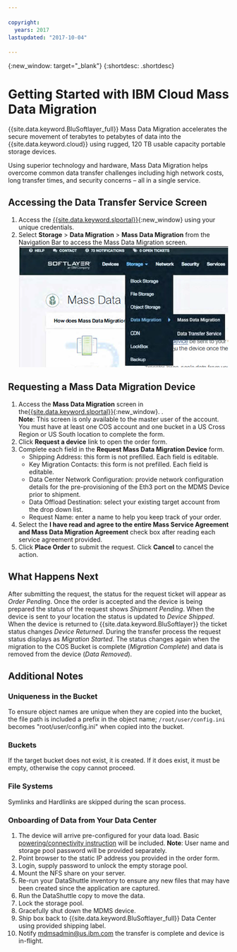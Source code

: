 ```yaml
---

copyright:
  years: 2017
lastupdated: "2017-10-04"

---
```

{:new_window: target="_blank"}
{:shortdesc: .shortdesc}

# Getting Started with IBM Cloud Mass Data Migration

{{site.data.keyword.BluSoftlayer_full}} Mass Data Migration accelerates the secure movement of terabytes to petabytes of data into the {{site.data.keyword.cloud}} using rugged, 120 TB usable capacity portable storage devices.

Using superior technology and hardware, Mass Data Migration helps overcome common data transfer challenges including high network costs, long transfer times, and security concerns – all in a single service.

## Accessing the Data Transfer Service Screen

1. Access the [{{site.data.keyword.slportal}}](https://control.softlayer.com/){:new_window} using your unique credentials.
2. Select **Storage** > **Data Migration** > **Mass Data Migration** from the Navigation Bar to access the Mass Data Migration screen. <br/>
![Data Transfer Service option in Customer Portal Menu](/images/DTSinControlMenu.PNG)

## Requesting a Mass Data Migration Device

1. Access the **Mass Data Migration** screen in the[{{site.data.keyword.slportal}}](https://control.softlayer.com/){:new_window}. . <br/> **Note**: This screen is only available to the master user of the account. You must have at least one COS account and one bucket in a US Cross Region or US South location to complete the form. 
2. Click **Request a device** link to open the order form.
3. Complete each field in the **Request Mass Data Migration Device** form.
   - Shipping Address: this form is not prefilled. Each field is editable. 
   - Key Migration Contacts: this form is not prefilled. Each field is editable.
   - Data Center Network Configuration: provide network configuration details for the pre-provisioning of the Eth3 port on the MDMS Device prior to shipment.
   - Data Offload Destination: select your existing target account from the drop down list.
   - Request Name: enter a name to help you keep track of your order.
5. Select the **I have read and agree to the entire Mass Service Agreement and Mass Data Migration Agreement** check box after reading each service agreement provided.
6. Click **Place Order** to submit the request. Click **Cancel** to cancel the action.


## What Happens Next

After submitting the request, the status for the request ticket will appear as *Order Pending*. Once the order is accepted and the device is being prepared the status of the request shows *Shipment Pending*. When the device is sent to your location the status is updated to *Device Shipped*. When the device is returned to {{site.data.keyword.BluSoftlayer}} the ticket status changes *Device Returned*. During the transfer process the request status displays as *Migration Started*. The status changes again when the migration to the COS Bucket is complete (*Migration Complete*) and data is removed from the device (*Data Removed*).

## Additional Notes

### Uniqueness in the Bucket

To ensure object names are unique when they are copied into the bucket, the file path is included a prefix in the object name;  `/root/user/config.ini` becomes "root/user/config.ini" when copied into the bucket.

### Buckets

If the target bucket does not exist, it is created.   If it does exist, it must be empty, otherwise the copy cannot proceed.  

### File Systems

Symlinks and Hardlinks are skipped during the scan process.

### Onboarding of Data from Your Data Center

1. The device will arrive pre-configured for your data load. Basic [powering/connectivity instruction](user-instructions.html) will be included.
  **Note**: User name and storage pool password will be provided separately.
2. Point browser to the static IP address you provided in the order form.
3. Login, supply password to unlock the empty storage pool.
4. Mount the NFS share on your server.
5. Re-run your DataShuttle inventory to ensure any new files that may have been created since the application are captured.
6. Run the DataShuttle copy to move the data.
7. Lock the storage pool.
8. Gracefully shut down the MDMS device.
9. Ship box back to {{site.data.keyword.BluSoftlayer_full}} Data Center using provided shipping label.
10. Notify mdmsadmin@us.ibm.com the transfer is complete and device is in-flight.
